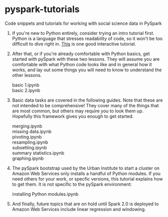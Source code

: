 # pyspark-tutorials
Code snippets and tutorials for working with social science data in PySpark

1. If you're new to Python entirely, consider trying an intro tutorial first. 
Python is a language that stresses readability of code, so it won't be too
difficult to dive right in.  [This](http://www.learnpython.org/en/Hello%2C_World%21 "Interactive Python Tutorial") is one good interactive tutorial.


2. After that, or if you're already comfortable with Python basics, get started
with pySpark with these two lessons.  They will assume you are comfortable with 
what Python code looks like and in general how it works, and lay out some things 
you will need to know to understand the other lessons.

   basic 1.ipynb  
   basic 2.ipynb

3. Basic data tasks are covered in the following guides.  Note that these are not
intended to be comprehensive!  They cover many of the things that are most
common, but others may require you to look them up.  Hopefully this framework
gives you enough to get started.

   merging.ipynb  
   missing data.ipynb  
   pivoting.ipynb  
   resampling.ipynb  
   subsetting.ipynb  
   summary statistics.ipynb  
   graphing.ipynb
   
4. The pySpark bootstrap used by the Urban Institute to start a cluster on Amazon
Web Services only installs a handful of Python modules.  If you need others for your
work, or specfic versions, this tutorial explains how to get them.  It is not specific
to the pySpark environment:

   installing Python modules.ipynb

5. And finally, future topics that are on hold until Spark 2.0 is deployed to Amazon
Web Services include linear regression and windowing.